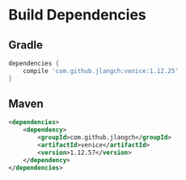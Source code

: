 # Build Dependencies


## Gradle

```groovy
dependencies {
    compile 'com.github.jlangch:venice:1.12.25'
}
```

## Maven

```xml
<dependencies>
    <dependency>
        <groupId>com.github.jlangch</groupId>
        <artifactId>venice</artifactId>
        <version>1.12.57</version>
    </dependency>
</dependencies>
```

